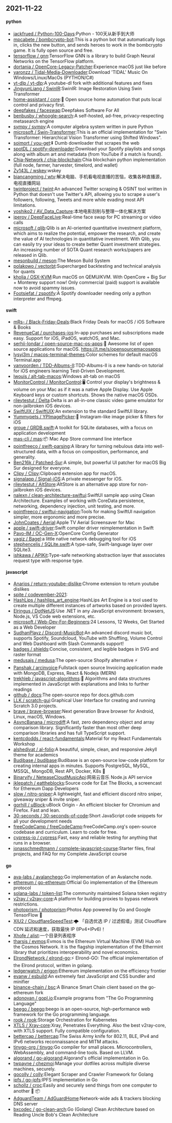 ## 2021-11-22

#### python
* [jackfrued / Python-100-Days](https://github.com/jackfrued/Python-100-Days):Python - 100天从新手到大师
* [mpcabete / bombcrypto-bot](https://github.com/mpcabete/bombcrypto-bot):This is a python bot that automatically logs in, clicks the new button, and sends heroes to work in the bombcrypto game. It is fully open source and free.
* [tensorflow / gnn](https://github.com/tensorflow/gnn):TensorFlow GNN is a library to build Graph Neural Networks on the TensorFlow platform.
* [dortania / OpenCore-Legacy-Patcher](https://github.com/dortania/OpenCore-Legacy-Patcher):Experience macOS just like before
* [yaronzz / Tidal-Media-Downloader](https://github.com/yaronzz/Tidal-Media-Downloader):Download 'TIDAL' Music On Windows/Linux/MacOs (PYTHON/C#)
* [yt-dlp / yt-dlp](https://github.com/yt-dlp/yt-dlp):A youtube-dl fork with additional features and fixes
* [JingyunLiang / SwinIR](https://github.com/JingyunLiang/SwinIR):SwinIR: Image Restoration Using Swin Transformer
* [home-assistant / core](https://github.com/home-assistant/core):🏡
Open source home automation that puts local control and privacy first.
* [deepfakes / faceswap](https://github.com/deepfakes/faceswap):Deepfakes Software For All
* [benbusby / whoogle-search](https://github.com/benbusby/whoogle-search):A self-hosted, ad-free, privacy-respecting metasearch engine
* [sympy / sympy](https://github.com/sympy/sympy):A computer algebra system written in pure Python
* [microsoft / Swin-Transformer](https://github.com/microsoft/Swin-Transformer):This is an official implementation for "Swin Transformer: Hierarchical Vision Transformer using Shifted Windows".
* [soimort / you-get](https://github.com/soimort/you-get):⏬
Dumb downloader that scrapes the web
* [spotDL / spotify-downloader](https://github.com/spotDL/spotify-downloader):Download your Spotify playlists and songs along with album art and metadata (from YouTube if a match is found).
* [Chia-Network / chia-blockchain](https://github.com/Chia-Network/chia-blockchain):Chia blockchain python implementation (full node, farmer, harvester, timelord, and wallet)
* [Zy143L / wskey](https://github.com/Zy143L/wskey):wskey
* [biancangming / wtv](https://github.com/biancangming/wtv):解决电脑、手机看电视直播的苦恼，收集各种直播源，电视直播网站
* [twintproject / twint](https://github.com/twintproject/twint):An advanced Twitter scraping & OSINT tool written in Python that doesn't use Twitter's API, allowing you to scrape a user's followers, following, Tweets and more while evading most API limitations.
* [yoshiko2 / AV_Data_Capture](https://github.com/yoshiko2/AV_Data_Capture):本地电影刮削与整理一体化解决方案
* [iperov / DeepFaceLive](https://github.com/iperov/DeepFaceLive):Real-time face swap for PC streaming or video calls
* [microsoft / qlib](https://github.com/microsoft/qlib):Qlib is an AI-oriented quantitative investment platform, which aims to realize the potential, empower the research, and create the value of AI technologies in quantitative investment. With Qlib, you can easily try your ideas to create better Quant investment strategies. An increasing number of SOTA Quant research works/papers are released in Qlib.
* [mesonbuild / meson](https://github.com/mesonbuild/meson):The Meson Build System
* [polakowo / vectorbt](https://github.com/polakowo/vectorbt):Supercharged backtesting and technical analysis for quants
* [kholia / OSX-KVM](https://github.com/kholia/OSX-KVM):Run macOS on QEMU/KVM. With OpenCore + Big Sur + Monterey support now! Only commercial (paid) support is available now to avoid spammy issues.
* [Footsiefat / zspotify](https://github.com/Footsiefat/zspotify):A Spotify downloader needing only a python interpreter and ffmpeg.

#### swift
* [mRs- / Black-Friday-Deals](https://github.com/mRs-/Black-Friday-Deals):Black Friday Deals for macOS / iOS Software & Books
* [RevenueCat / purchases-ios](https://github.com/RevenueCat/purchases-ios):In-app purchases and subscriptions made easy. Support for iOS, iPadOS, watchOS, and Mac.
* [serhii-londar / open-source-mac-os-apps](https://github.com/serhii-londar/open-source-mac-os-apps):🚀
Awesome list of open source applications for macOS. https://t.me/s/opensourcemacosapps
* [lysyi3m / macos-terminal-themes](https://github.com/lysyi3m/macos-terminal-themes):Color schemes for default macOS Terminal.app
* [vanvoorden / TDD-Albums-II](https://github.com/vanvoorden/TDD-Albums-II):TDD-Albums-II is a new hands-on tutorial for iOS engineers learning Test-Driven Development.
* [lwouis / alt-tab-macos](https://github.com/lwouis/alt-tab-macos):Windows alt-tab on macOS
* [MonitorControl / MonitorControl](https://github.com/MonitorControl/MonitorControl):🖥
Control your display's brightness & volume on your Mac as if it was a native Apple Display. Use Apple Keyboard keys or custom shortcuts. Shows the native macOS OSDs.
* [rileytestut / Delta](https://github.com/rileytestut/Delta):Delta is an all-in-one classic video game emulator for non-jailbroken iOS devices.
* [SwiftUIX / SwiftUIX](https://github.com/SwiftUIX/SwiftUIX):An extension to the standard SwiftUI library.
* [Yummypets / YPImagePicker](https://github.com/Yummypets/YPImagePicker):📸
Instagram-like image picker & filters for iOS
* [groue / GRDB.swift](https://github.com/groue/GRDB.swift):A toolkit for SQLite databases, with a focus on application development
* [mas-cli / mas](https://github.com/mas-cli/mas):📦
Mac App Store command line interface
* [pointfreeco / swift-parsing](https://github.com/pointfreeco/swift-parsing):A library for turning nebulous data into well-structured data, with a focus on composition, performance, and generality.
* [Ben216k / Patched-Sur](https://github.com/Ben216k/Patched-Sur):A simple, but powerful UI patcher for macOS Big Sur designed for everyone.
* [Clipy / Clipy](https://github.com/Clipy/Clipy):Clipboard extension app for macOS.
* [signalapp / Signal-iOS](https://github.com/signalapp/Signal-iOS):A private messenger for iOS.
* [rileytestut / AltStore](https://github.com/rileytestut/AltStore):AltStore is an alternative app store for non-jailbroken iOS devices.
* [nalexn / clean-architecture-swiftui](https://github.com/nalexn/clean-architecture-swiftui):SwiftUI sample app using Clean Architecture. Examples of working with CoreData persistence, networking, dependency injection, unit testing, and more.
* [pointfreeco / swiftui-navigation](https://github.com/pointfreeco/swiftui-navigation):Tools for making SwiftUI navigation simpler, more ergonomic and more precise.
* [JohnCoates / Aerial](https://github.com/JohnCoates/Aerial):Apple TV Aerial Screensaver for Mac
* [apple / swift-driver](https://github.com/apple/swift-driver):Swift compiler driver reimplementation in Swift
* [Pavo-IM / OC-Gen-X](https://github.com/Pavo-IM/OC-Gen-X):OpenCore Config Generator
* [yagiz / Bagel](https://github.com/yagiz/Bagel):a little native network debugging tool for iOS
* [stephencelis / SQLite.swift](https://github.com/stephencelis/SQLite.swift):A type-safe, Swift-language layer over SQLite3.
* [ishkawa / APIKit](https://github.com/ishkawa/APIKit):Type-safe networking abstraction layer that associates request type with response type.

#### javascript
* [Anarios / return-youtube-dislike](https://github.com/Anarios/return-youtube-dislike):Chrome extension to return youtube dislikes
* [spite / codevember-2021](https://github.com/spite/codevember-2021):
* [HashLips / hashlips_art_engine](https://github.com/HashLips/hashlips_art_engine):HashLips Art Engine is a tool used to create multiple different instances of artworks based on provided layers.
* [Elringus / DotNetJS](https://github.com/Elringus/DotNetJS):Use .NET in any JavaScript environment: browsers, Node.js, VS Code web extensions, etc.
* [microsoft / Web-Dev-For-Beginners](https://github.com/microsoft/Web-Dev-For-Beginners):24 Lessons, 12 Weeks, Get Started as a Web Developer
* [SudhanPlayz / Discord-MusicBot](https://github.com/SudhanPlayz/Discord-MusicBot):An advanced discord music bot, supports Spotify, Soundcloud, YouTube with Shuffling, Volume Control and Web Dashboard with Slash Commands support!
* [badges / shields](https://github.com/badges/shields):Concise, consistent, and legible badges in SVG and raster format
* [medusajs / medusa](https://github.com/medusajs/medusa):The open-source Shopify alternative
⚡️
* [Panshak / arcinvoice](https://github.com/Panshak/arcinvoice):Fullstack open source Invoicing application made with MongoDB, Express, React & Nodejs (MERN)
* [trekhleb / javascript-algorithms](https://github.com/trekhleb/javascript-algorithms):📝
Algorithms and data structures implemented in JavaScript with explanations and links to further readings
* [github / docs](https://github.com/github/docs):The open-source repo for docs.github.com
* [LLK / scratch-gui](https://github.com/LLK/scratch-gui):Graphical User Interface for creating and running Scratch 3.0 projects.
* [brave / brave-browser](https://github.com/brave/brave-browser):Next generation Brave browser for Android, Linux, macOS, Windows.
* [AsyncBanana / microdiff](https://github.com/AsyncBanana/microdiff):A fast, zero dependency object and array comparison library. Significantly faster than most other deep comparison libraries and has full TypeScript support.
* [kentcdodds / react-fundamentals](https://github.com/kentcdodds/react-fundamentals):Material for my React Fundamentals Workshop
* [alshedivat / al-folio](https://github.com/alshedivat/al-folio):A beautiful, simple, clean, and responsive Jekyll theme for academics
* [Budibase / budibase](https://github.com/Budibase/budibase):Budibase is an open-source low-code platform for creating internal apps in minutes. Supports PostgreSQL, MySQL, MSSQL, MongoDB, Rest API, Docker, K8s
🚀
* [Binaryify / NeteaseCloudMusicApi](https://github.com/Binaryify/NeteaseCloudMusicApi):网易云音乐 Node.js API service
* [jklepatch / eattheblocks](https://github.com/jklepatch/eattheblocks):Source code for Eat The Blocks, a screencast for Ethereum Dapp Developers
* [slow / nitro-sniper](https://github.com/slow/nitro-sniper):A lightweight, fast and efficient discord nitro sniper, giveaway sniper & invite sniper.
* [gorhill / uBlock](https://github.com/gorhill/uBlock):uBlock Origin - An efficient blocker for Chromium and Firefox. Fast and lean.
* [30-seconds / 30-seconds-of-code](https://github.com/30-seconds/30-seconds-of-code):Short JavaScript code snippets for all your development needs
* [freeCodeCamp / freeCodeCamp](https://github.com/freeCodeCamp/freeCodeCamp):freeCodeCamp.org's open-source codebase and curriculum. Learn to code for free.
* [cypress-io / cypress](https://github.com/cypress-io/cypress):Fast, easy and reliable testing for anything that runs in a browser.
* [jonasschmedtmann / complete-javascript-course](https://github.com/jonasschmedtmann/complete-javascript-course):Starter files, final projects, and FAQ for my Complete JavaScript course

#### go
* [ava-labs / avalanchego](https://github.com/ava-labs/avalanchego):Go implementation of an Avalanche node.
* [ethereum / go-ethereum](https://github.com/ethereum/go-ethereum):Official Go implementation of the Ethereum protocol
* [solana-labs / token-list](https://github.com/solana-labs/token-list):The community maintained Solana token registry
* [v2ray / v2ray-core](https://github.com/v2ray/v2ray-core):A platform for building proxies to bypass network restrictions.
* [photoprism / photoprism](https://github.com/photoprism/photoprism):Photos App powered by Go and Google TensorFlow
🌈
* [XIU2 / CloudflareSpeedTest](https://github.com/XIU2/CloudflareSpeedTest):🌩
「自选优选 IP / 过滤假墙」测试 Cloudflare CDN 延迟和速度，获取最快 IP (IPv4+IPv6)！
* [Xhofe / alist](https://github.com/Xhofe/alist):一个目录列表程序
* [tharsis / evmos](https://github.com/tharsis/evmos):Evmos is the Ethereum Virtual Machine (EVM) Hub on the Cosmos Network. It is the flagship implementation of the Ethermint library that prioritizes interoperability and novel economics.
* [ElrondNetwork / elrond-go](https://github.com/ElrondNetwork/elrond-go):⚡
Elrond-GO: The official implementation of the Elrond protocol, written in golang.
* [ledgerwatch / erigon](https://github.com/ledgerwatch/erigon):Ethereum implementation on the efficiency frontier
* [evanw / esbuild](https://github.com/evanw/esbuild):An extremely fast JavaScript and CSS bundler and minifier
* [binance-chain / bsc](https://github.com/binance-chain/bsc):A Binance Smart Chain client based on the go-ethereum fork
* [adonovan / gopl.io](https://github.com/adonovan/gopl.io):Example programs from "The Go Programming Language"
* [beego / beego](https://github.com/beego/beego):beego is an open-source, high-performance web framework for the Go programming language.
* [rook / rook](https://github.com/rook/rook):Storage Orchestration for Kubernetes
* [XTLS / Xray-core](https://github.com/XTLS/Xray-core):Xray, Penetrates Everything. Also the best v2ray-core, with XTLS support. Fully compatible configuration.
* [bettercap / bettercap](https://github.com/bettercap/bettercap):The Swiss Army knife for 802.11, BLE, IPv4 and IPv6 networks reconnaissance and MITM attacks.
* [tinygo-org / tinygo](https://github.com/tinygo-org/tinygo):Go compiler for small places. Microcontrollers, WebAssembly, and command-line tools. Based on LLVM.
* [algorand / go-algorand](https://github.com/algorand/go-algorand):Algorand's official implementation in Go.
* [twpayne / chezmoi](https://github.com/twpayne/chezmoi):Manage your dotfiles across multiple diverse machines, securely.
* [gocolly / colly](https://github.com/gocolly/colly):Elegant Scraper and Crawler Framework for Golang
* [ipfs / go-ipfs](https://github.com/ipfs/go-ipfs):IPFS implementation in Go
* [schollz / croc](https://github.com/schollz/croc):Easily and securely send things from one computer to another
🐊
📦
* [AdguardTeam / AdGuardHome](https://github.com/AdguardTeam/AdGuardHome):Network-wide ads & trackers blocking DNS server
* [bxcodec / go-clean-arch](https://github.com/bxcodec/go-clean-arch):Go (Golang) Clean Architecture based on Reading Uncle Bob's Clean Architecture
